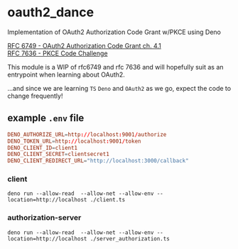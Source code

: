 # oauth2_dance

Implementation of OAuth2 Authorization Code Grant w/PKCE using Deno

[RFC 6749 - OAuth2 Authorization Code Grant ch. 4.1](https://datatracker.ietf.org/doc/html/rfc6749#section-4.1)<br/>[RFC 7636 - PKCE Code Challenge](https://datatracker.ietf.org/doc/html/rfc7636)

This module is a WIP of rfc6749 and rfc 7636 and will hopefully suit as an entrypoint when learning about OAuth2.

...and since we are learning `TS` `Deno` and `OAuth2` as we go, expect the code to change frequently!

## example `.env` file
```conf
DENO_AUTHORIZE_URL=http://localhost:9001/authorize
DENO_TOKEN_URL=http://localhost:9001/token
DENO_CLIENT_ID=client1
DENO_CLIENT_SECRET=clientsecret1
DENO_CLIENT_REDIRECT_URL="http://localhost:3000/callback"
```

### client

`deno run --allow-read  --allow-net --allow-env --location=http://localhost ./client.ts`

### authorization-server

`deno run --allow-read  --allow-net --allow-env --location=http://localhost ./server_authorization.ts`

